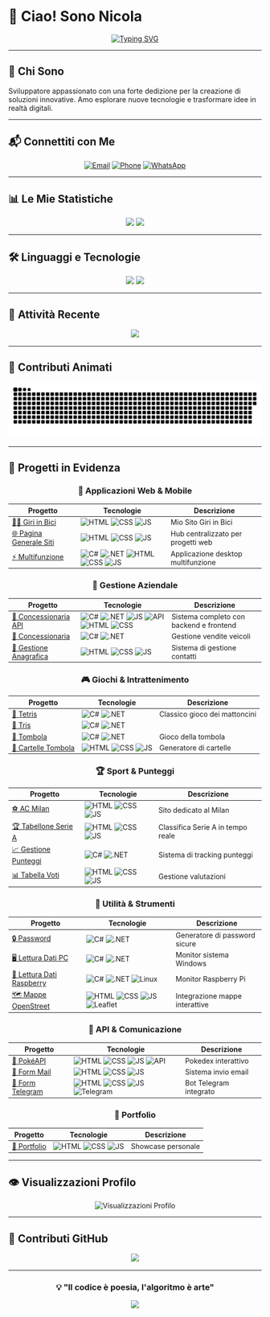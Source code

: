 # 👋 Ciao! Sono Nicola

<div align="center">
  
[![Typing SVG](https://readme-typing-svg.demolab.com?font=Fira+Code&weight=500&size=28&duration=3000&pause=1000&color=FFFFFF&center=true&vCenter=true&width=600&height=60&lines=Full+Stack+Developer+%F0%9F%9A%80;Appassionato+di+Tecnologia+%F0%9F%92%BB;Sempre+pronto+a+imparare+%F0%9F%93%9A)](https://git.io/typing-svg)

</div>

---

## 🌟 Chi Sono

Sviluppatore appassionato con una forte dedizione per la creazione di soluzioni innovative. Amo esplorare nuove tecnologie e trasformare idee in realtà digitali.

---

## 📬 Connettiti con Me

<div align="center">

[![Email](https://img.shields.io/badge/Email-white?style=flat-square&logo=gmail&logoColor=black&labelColor=white)](mailto:Nicola.marano02@gmail.com?subject=Info%20da%20Github)
[![Phone](https://img.shields.io/badge/Phone-white?style=flat-square&logo=whatsapp&logoColor=black&labelColor=white)](tel:+393337024320)
[![WhatsApp](https://img.shields.io/badge/WhatsApp-white?style=flat-square&logo=whatsapp&logoColor=black&labelColor=white)](https://wa.me/393337024320?text=*Info%20da%20Github*)

</div>

---

## 📊 Le Mie Statistiche

<div align="center">
  
  <img src="https://github-readme-stats.vercel.app/api?username=NicoMaker&show_icons=true&theme=radical&hide_border=true&bg_color=0D1117&title_color=10B981&text_color=C9D1D9&icon_color=58A6FF" width="48%" />
  <img src="https://github-readme-streak-stats.herokuapp.com/?user=NicoMaker&theme=radical&hide_border=true&background=0D1117&stroke=10B981&ring=58A6FF&fire=FF6B6B&currStreakLabel=10B981" width="48%" />
  
</div>

---

## 🛠️ Linguaggi e Tecnologie

<div align="center">
  
  <img src="https://github-readme-stats.vercel.app/api/top-langs/?username=NicoMaker&layout=compact&theme=radical&hide_border=true&bg_color=0D1117&title_color=10B981&text_color=C9D1D9&langs_count=25" width="48%" />
  
  <img src="https://github-readme-stats.vercel.app/api/top-langs/?username=NicoMaker&theme=radical&hide_border=true&bg_color=0D1117&title_color=10B981&text_color=C9D1D9&langs_count=25" width="48%" />

</div>

---

## 🎯 Attività Recente

<div align="center">
  
  <img src="https://streak-stats.demolab.com?user=NicoMaker&theme=radical&hide_border=true&background=0D1117&stroke=10B981&ring=58A6FF&fire=FF6B6B&currStreakLabel=10B981&sideLabels=C9D1D9&dates=C9D1D9" width="70%" />
  
</div>

---

## 🐍 Contributi Animati

<div align="center">
  
  <img src="Img/github-snake.svg" alt="Snake animation" width="100%" />
  
</div>

---

## 🚀 Progetti in Evidenza

<div align="center">

### 🎯 Applicazioni Web & Mobile

| Progetto                                                                     | Tecnologie                                                                                                                                                                                                                                                                                                                                                                                                                                                                                      | Descrizione                        |
| ---------------------------------------------------------------------------- | ----------------------------------------------------------------------------------------------------------------------------------------------------------------------------------------------------------------------------------------------------------------------------------------------------------------------------------------------------------------------------------------------------------------------------------------------------------------------------------------------- | ---------------------------------- |
| [🚴‍♂️ Giri in Bici](https://github.com/NicoMaker/Giri-in-bici)                 | ![HTML](https://img.shields.io/badge/HTML-E34F26?style=flat-square&logo=html5&logoColor=white) ![CSS](https://img.shields.io/badge/CSS-1572B6?style=flat-square&logo=css3&logoColor=white) ![JS](https://img.shields.io/badge/JavaScript-F7DF1E?style=flat-square&logo=javascript&logoColor=black)                                                                                                                                                                                              | Mio Sito Giri in Bici              |
| [🌐 Pagina Generale Siti](https://github.com/NicoMaker/Pagina_Generale_Siti) | ![HTML](https://img.shields.io/badge/HTML-E34F26?style=flat-square&logo=html5&logoColor=white) ![CSS](https://img.shields.io/badge/CSS-1572B6?style=flat-square&logo=css3&logoColor=white) ![JS](https://img.shields.io/badge/JavaScript-F7DF1E?style=flat-square&logo=javascript&logoColor=black)                                                                                                                                                                                              | Hub centralizzato per progetti web |
| [⚡ Multifunzione](https://github.com/NicoMaker/Multifunzione)               | ![C#](https://img.shields.io/badge/C%23-239120?style=flat-square&logo=c-sharp&logoColor=white) ![.NET](https://img.shields.io/badge/.NET-5C2D91?style=flat-square&logo=.net&logoColor=white) ![HTML](https://img.shields.io/badge/HTML-E34F26?style=flat-square&logo=html5&logoColor=white) ![CSS](https://img.shields.io/badge/CSS-1572B6?style=flat-square&logo=css3&logoColor=white) ![JS](https://img.shields.io/badge/JavaScript-F7DF1E?style=flat-square&logo=javascript&logoColor=black) | Applicazione desktop multifunzione |

### 🏪 Gestione Aziendale

| Progetto                                                                                     | Tecnologie                                                                                                                                                                                                                                                                                                                                                                                                                                                                                                                                                                                          | Descrizione                             |
| -------------------------------------------------------------------------------------------- | --------------------------------------------------------------------------------------------------------------------------------------------------------------------------------------------------------------------------------------------------------------------------------------------------------------------------------------------------------------------------------------------------------------------------------------------------------------------------------------------------------------------------------------------------------------------------------------------------- | --------------------------------------- |
| [🚗 Concessionaria API](https://github.com/NicoMaker/ConcessionariaApi_BackendCs_FrontEndJs) | ![C#](https://img.shields.io/badge/C%23-239120?style=flat-square&logo=c-sharp&logoColor=white) ![.NET](https://img.shields.io/badge/.NET-5C2D91?style=flat-square&logo=.net&logoColor=white) ![JS](https://img.shields.io/badge/JavaScript-F7DF1E?style=flat-square&logo=javascript&logoColor=black) ![API](https://img.shields.io/badge/REST_API-02569B?style=flat-square&logo=swagger&logoColor=white) ![HTML](https://img.shields.io/badge/HTML-E34F26?style=flat-square&logo=html5&logoColor=white) ![CSS](https://img.shields.io/badge/CSS-1572B6?style=flat-square&logo=css3&logoColor=white) | Sistema completo con backend e frontend |
| [🏬 Concessionaria](https://github.com/NicoMaker/Concessionaria)                             | ![C#](https://img.shields.io/badge/C%23-239120?style=flat-square&logo=c-sharp&logoColor=white) ![.NET](https://img.shields.io/badge/.NET-5C2D91?style=flat-square&logo=.net&logoColor=white)                                                                                                                                                                                                                                                                                                                                                                                                        | Gestione vendite veicoli                |
| [👥 Gestione Anagrafica](https://github.com/NicoMaker/Gestione_Anagrafica)                   | ![HTML](https://img.shields.io/badge/HTML-E34F26?style=flat-square&logo=html5&logoColor=white) ![CSS](https://img.shields.io/badge/CSS-1572B6?style=flat-square&logo=css3&logoColor=white) ![JS](https://img.shields.io/badge/JavaScript-F7DF1E?style=flat-square&logo=javascript&logoColor=black)                                                                                                                                                                                                                                                                                                  | Sistema di gestione contatti            |

### 🎮 Giochi & Intrattenimento

| Progetto                                                             | Tecnologie                                                                                                                                                                                                                                                                                         | Descrizione                   |
| -------------------------------------------------------------------- | -------------------------------------------------------------------------------------------------------------------------------------------------------------------------------------------------------------------------------------------------------------------------------------------------- | ----------------------------- |
| [🧩 Tetris](https://github.com/NicoMaker/Tetris)                     | ![C#](https://img.shields.io/badge/C%23-239120?style=flat-square&logo=c-sharp&logoColor=white) ![.NET](https://img.shields.io/badge/.NET-5C2D91?style=flat-square&logo=.net&logoColor=white)                                                                                                       | Classico gioco dei mattoncini |
| [🎯 Tris](https://github.com/NicoMaker/Tris)                         | ![C#](https://img.shields.io/badge/C%23-239120?style=flat-square&logo=c-sharp&logoColor=white) ![.NET](https://img.shields.io/badge/.NET-5C2D91?style=flat-square&logo=.net&logoColor=white)                                                                                                       |
| [🎲 Tombola](https://github.com/NicoMaker/Tombola)                   | ![C#](https://img.shields.io/badge/C%23-239120?style=flat-square&logo=c-sharp&logoColor=white) ![.NET](https://img.shields.io/badge/.NET-5C2D91?style=flat-square&logo=.net&logoColor=white)                                                                                                       | Gioco della tombola           |
| [🎫 Cartelle Tombola](https://github.com/NicoMaker/Cartelle_Tombola) | ![HTML](https://img.shields.io/badge/HTML-E34F26?style=flat-square&logo=html5&logoColor=white) ![CSS](https://img.shields.io/badge/CSS-1572B6?style=flat-square&logo=css3&logoColor=white) ![JS](https://img.shields.io/badge/JavaScript-F7DF1E?style=flat-square&logo=javascript&logoColor=black) | Generatore di cartelle        |

### 🏆 Sport & Punteggi

| Progetto                                                               | Tecnologie                                                                                                                                                                                                                                                                                         | Descrizione                       |
| ---------------------------------------------------------------------- | -------------------------------------------------------------------------------------------------------------------------------------------------------------------------------------------------------------------------------------------------------------------------------------------------- | --------------------------------- |
| [⚽ AC Milan](https://github.com/NicoMaker/Milan)                      | ![HTML](https://img.shields.io/badge/HTML-E34F26?style=flat-square&logo=html5&logoColor=white) ![CSS](https://img.shields.io/badge/CSS-1572B6?style=flat-square&logo=css3&logoColor=white) ![JS](https://img.shields.io/badge/JavaScript-F7DF1E?style=flat-square&logo=javascript&logoColor=black) | Sito dedicato al Milan            |
| [🏆 Tabellone Serie A](https://github.com/NicoMaker/Tabellone_Serie_A) | ![HTML](https://img.shields.io/badge/HTML-E34F26?style=flat-square&logo=html5&logoColor=white) ![CSS](https://img.shields.io/badge/CSS-1572B6?style=flat-square&logo=css3&logoColor=white) ![JS](https://img.shields.io/badge/JavaScript-F7DF1E?style=flat-square&logo=javascript&logoColor=black) | Classifica Serie A in tempo reale |
| [📈 Gestione Punteggi](https://github.com/NicoMaker/GestionePunteggi)  | ![C#](https://img.shields.io/badge/C%23-239120?style=flat-square&logo=c-sharp&logoColor=white) ![.NET](https://img.shields.io/badge/.NET-5C2D91?style=flat-square&logo=.net&logoColor=white)                                                                                                       | Sistema di tracking punteggi      |
| [📊 Tabella Voti](https://github.com/NicoMaker/Tabella_Voti)           | ![HTML](https://img.shields.io/badge/HTML-E34F26?style=flat-square&logo=html5&logoColor=white) ![CSS](https://img.shields.io/badge/CSS-1572B6?style=flat-square&logo=css3&logoColor=white) ![JS](https://img.shields.io/badge/JavaScript-F7DF1E?style=flat-square&logo=javascript&logoColor=black) | Gestione valutazioni              |

### 🔧 Utilità & Strumenti

| Progetto                                                                         | Tecnologie                                                                                                                                                                                                                                                                                                                                                                                                | Descrizione                    |
| -------------------------------------------------------------------------------- | --------------------------------------------------------------------------------------------------------------------------------------------------------------------------------------------------------------------------------------------------------------------------------------------------------------------------------------------------------------------------------------------------------- | ------------------------------ |
| [🔒 Password](https://github.com/NicoMaker/Password)                             | ![C#](https://img.shields.io/badge/C%23-239120?style=flat-square&logo=c-sharp&logoColor=white) ![.NET](https://img.shields.io/badge/.NET-5C2D91?style=flat-square&logo=.net&logoColor=white)                                                                                                                                                                                                              | Generatore di password sicure  |
| [🖥️ Lettura Dati PC](https://github.com/NicoMaker/Lettura_Dati_PC_Windows)       | ![C#](https://img.shields.io/badge/C%23-239120?style=flat-square&logo=c-sharp&logoColor=white) ![.NET](https://img.shields.io/badge/.NET-5C2D91?style=flat-square&logo=.net&logoColor=white)                                                                                                                                                                                                              | Monitor sistema Windows        |
| [🥧 Lettura Dati Raspberry](https://github.com/NicoMaker/Lettura_Dati_Raspberry) | ![C#](https://img.shields.io/badge/C%23-239120?style=flat-square&logo=c-sharp&logoColor=white) ![.NET](https://img.shields.io/badge/.NET-5C2D91?style=flat-square&logo=.net&logoColor=white) ![Linux](https://img.shields.io/badge/Linux-FCC624?style=flat-square&logo=linux&logoColor=black)                                                                                                             | Monitor Raspberry Pi           |
| [🗺️ Mappe OpenStreet](https://github.com/NicoMaker/Mappe_OpenStreet)             | ![HTML](https://img.shields.io/badge/HTML-E34F26?style=flat-square&logo=html5&logoColor=white) ![CSS](https://img.shields.io/badge/CSS-1572B6?style=flat-square&logo=css3&logoColor=white) ![JS](https://img.shields.io/badge/JavaScript-F7DF1E?style=flat-square&logo=javascript&logoColor=black) ![Leaflet](https://img.shields.io/badge/Leaflet-199900?style=flat-square&logo=leaflet&logoColor=white) | Integrazione mappe interattive |

### 📱 API & Comunicazione

| Progetto                                                       | Tecnologie                                                                                                                                                                                                                                                                                                                                                                                                  | Descrizione            |
| -------------------------------------------------------------- | ----------------------------------------------------------------------------------------------------------------------------------------------------------------------------------------------------------------------------------------------------------------------------------------------------------------------------------------------------------------------------------------------------------- | ---------------------- |
| [🐛 PokéAPI](https://github.com/NicoMaker/PokeApi)             | ![HTML](https://img.shields.io/badge/HTML-E34F26?style=flat-square&logo=html5&logoColor=white) ![CSS](https://img.shields.io/badge/CSS-1572B6?style=flat-square&logo=css3&logoColor=white) ![JS](https://img.shields.io/badge/JavaScript-F7DF1E?style=flat-square&logo=javascript&logoColor=black) ![API](https://img.shields.io/badge/REST_API-02569B?style=flat-square&logo=swagger&logoColor=white)      | Pokedex interattivo    |
| [📧 Form Mail](https://github.com/NicoMaker/Form_Mail)         | ![HTML](https://img.shields.io/badge/HTML-E34F26?style=flat-square&logo=html5&logoColor=white) ![CSS](https://img.shields.io/badge/CSS-1572B6?style=flat-square&logo=css3&logoColor=white) ![JS](https://img.shields.io/badge/JavaScript-F7DF1E?style=flat-square&logo=javascript&logoColor=black)                                                                                                          | Sistema invio email    |
| [💬 Form Telegram](https://github.com/NicoMaker/Form_Telegram) | ![HTML](https://img.shields.io/badge/HTML-E34F26?style=flat-square&logo=html5&logoColor=white) ![CSS](https://img.shields.io/badge/CSS-1572B6?style=flat-square&logo=css3&logoColor=white) ![JS](https://img.shields.io/badge/JavaScript-F7DF1E?style=flat-square&logo=javascript&logoColor=black)![Telegram](https://img.shields.io/badge/Telegram-26A5E4?style=flat-square&logo=telegram&logoColor=white) | Bot Telegram integrato |

### 💼 Portfolio

| Progetto                                               | Tecnologie                                                                                                                                                                                                                                                                                         | Descrizione        |
| ------------------------------------------------------ | -------------------------------------------------------------------------------------------------------------------------------------------------------------------------------------------------------------------------------------------------------------------------------------------------- | ------------------ |
| [🌟 Portfolio](https://github.com/NicoMaker/Portfolio) | ![HTML](https://img.shields.io/badge/HTML-E34F26?style=flat-square&logo=html5&logoColor=white) ![CSS](https://img.shields.io/badge/CSS-1572B6?style=flat-square&logo=css3&logoColor=white) ![JS](https://img.shields.io/badge/JavaScript-F7DF1E?style=flat-square&logo=javascript&logoColor=black) | Showcase personale |

</div>

---

## 👁️ Visualizzazioni Profilo

<div align="center">

<img src="https://komarev.com/ghpvc/?username=NicoMaker&style=for-the-badge&color=000000&labelColor=10B981&label=VISUALIZZAZIONI+PROFILO" alt="Visualizzazioni Profilo"/>

</div>

---

## 🎨 Contributi GitHub

<div align="center">
  
  <img src="https://github-readme-activity-graph.vercel.app/graph?username=NicoMaker&bg_color=0d1117&color=10b981&line=58a6ff&point=ff6b6b&area=true&hide_border=true" width="100%" />
  
</div>

---

<div align="center">
  
  ### 💡 "Il codice è poesia, l'algoritmo è arte"
  
  <img src="https://capsule-render.vercel.app/api?type=waving&color=gradient&customColorList=10&height=100&section=footer&text=Grazie%20per%20la%20visita!&fontSize=30&fontColor=fff&animation=twinkling" width="100%" />
  
</div>
